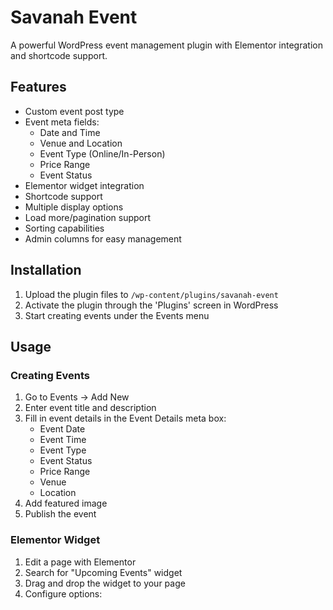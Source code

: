 # Savanah Event

A powerful WordPress event management plugin with Elementor integration and shortcode support.

## Features

- Custom event post type
- Event meta fields:
  - Date and Time
  - Venue and Location
  - Event Type (Online/In-Person)
  - Price Range
  - Event Status
- Elementor widget integration
- Shortcode support
- Multiple display options
- Load more/pagination support
- Sorting capabilities
- Admin columns for easy management

## Installation

1. Upload the plugin files to `/wp-content/plugins/savanah-event`
2. Activate the plugin through the 'Plugins' screen in WordPress
3. Start creating events under the Events menu

## Usage

### Creating Events

1. Go to Events → Add New
2. Enter event title and description
3. Fill in event details in the Event Details meta box:
   - Event Date
   - Event Time
   - Event Type
   - Event Status
   - Price Range
   - Venue
   - Location
4. Add featured image
5. Publish the event

### Elementor Widget

1. Edit a page with Elementor
2. Search for "Upcoming Events" widget
3. Drag and drop the widget to your page
4. Configure options: